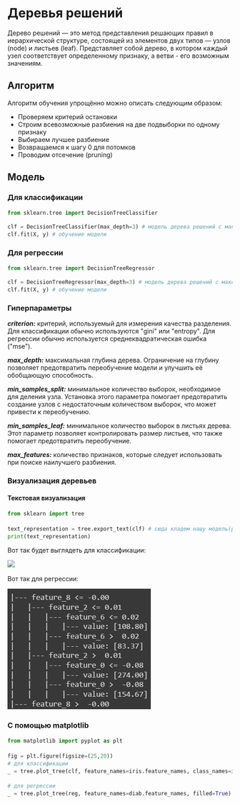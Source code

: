 # Деревья решений
Дерево решений — это метод представления решающих правил в иерархической структуре, состоящей из элементов двух типов — узлов (node) и листьев (leaf). Представляет собой дерево, в котором каждый узел соответствует определенному признаку, а ветви - его возможным значениям.
## Алгоритм 
Алгоритм обучения упрощённо можно описать следующим образом:

* Проверяем критерий остановки
* Строим всевозможные разбиения на две подвыборки по одному признаку
* Выбираем лучшее разбиение
* Возвращаемся к шагу 0 для потомков
* Проводим отсечение (pruning)
## Модель
### Для классификации
```python
from sklearn.tree import DecisionTreeClassifier 
```
```python
clf = DecisionTreeClassifier(max_depth=3) # модель дерева решений с максимальной глубиной 3
clf.fit(X, y) # обучение модели
```
### Для регрессии
```python
from sklearn.tree import DecisionTreeRegressor 
```
```python
clf = DecisionTreeRegressor(max_depth=3) # модель дерева решений с максимальной глубиной 3
clf.fit(X, y) # обучение модели
```

### Гиперпараметры

***criterion:*** критерий, используемый для измерения качества разделения. Для классификации обычно используются "gini" или "entropy".
Для регрессии обычно используется среднеквадратическая ошибка ("mse").

***max_depth:*** максимальная глубина дерева. Ограничение на глубину позволяет предотвратить переобучение модели и улучшить её обобщающую способность.

***min_samples_split:*** минимальное количество выборок, необходимое для деления узла. Установка этого параметра помогает предотвратить создание узлов с недостаточным количеством выборок, что может привести к переобучению.

***min_samples_leaf:*** минимальное количество выборок в листьях дерева. Этот параметр позволяет контролировать размер листьев, что также помогает предотвратить переобучение.

***max_features:*** количество признаков, которые следует использовать при поиске наилучшего разбиения.

### Визуализация деревьев

#### Текстовая визуализация
```python
from sklearn import tree

text_representation = tree.export_text(clf) # сюда кладем нашу модель(регрессия или классификация)
print(text_representation)
```

Вот так будет выглядеть для классификации:

![](textvisualization.png)

Вот так для регрессии:

![](textvisualreg.png)

### С помощью matplotlib

```python
from matplotlib import pyplot as plt

fig = plt.figure(figsize=(25,20))
# для классификации
_ = tree.plot_tree(clf, feature_names=iris.feature_names, class_names=iris.target_names, filled=True) # здесь первый аргумент модель, второй - признаки, третий - метки классов

# для регрессии
_ = tree.plot_tree(reg, feature_names=diab.feature_names, filled=True)  # первый аргумент - модель, второй - имена признаков
```

